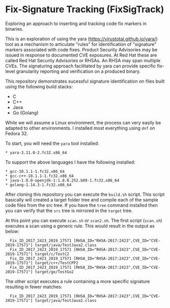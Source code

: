 # Fix-Signature Tracking (FixSigTrack)
Exploring an approach to inserting and tracking code fix markers in binaries.

This is an exploration of using the yara (https://virustotal.github.io/yara/) tool as a mechanism to articulate "rules" for identification of "signature" markers associated with code fixes.  Product Security Advisories may be issued in response to documented CVE exposures.  At Red Hat these are called Red Hat Security Advisories or RHSAs.  An RHSA may span multiple CVEs.  The signaturing approach facilitated by yara can provide specific fix-level granularity reporting and verification on a produced binary.

This repository demonstrates sucessful signature identification on files built using the following build stacks:
* C
* C++
* Java
* Go (Golang)

While we will assume a Linux environment, the process can very easily be adapted to other environments.  I installed most everything using `dnf` on Fedora 32.  

To start, you will need the `yara` tool installed:

    * yara-3.11.0-2.fc32.x86_64

To support the above languages I have the following installed:

    * gcc-10.1.1-1.fc32.x86_64
    * gcc-c++-10.1.1-1.fc32.x86_64
    * java-1.8.0-openjdk-1:1.8.0.252.b09-1.fc32.x86_64
    * golang-1.14.3-1.fc32.x86_64
    
After cloning this repository you can execute the `build.sh` script.  This script basically will created a target folder tree and compile each of the sample code files from the src tree.  If you have the `tree` command installed then you can verify that the `src` tree is mirrored in the `target` tree.

At this point you can execute `scan.sh` or `scan2.sh`.  The first script (`scan.sh`) executes a scan using a generic rule.  This would result in the output as below:

      Fix_ID_2017_2423_2019_17571 [RHSA_ID="RHSA-2017:2423",CVE_ID="CVE-2019-17571"] target/java/TestJava2.class
      Fix_ID_2017_2423_2019_17571 [RHSA_ID="RHSA-2017:2423",CVE_ID="CVE-2019-17571"] target/c/TestC2
      Fix_ID_2017_2423_2019_17571 [RHSA_ID="RHSA-2017:2423",CVE_ID="CVE-2019-17571"] target/c++/TestCPP2
      Fix_ID_2017_2423_2019_17571 [RHSA_ID="RHSA-2017:2423",CVE_ID="CVE-2019-17571"] target/go/TestGo2

The other script executes a rule containing a more specific signature resulting in fewer matches:

      Fix_ID_2017_2423_2019_17571 [RHSA_ID="RHSA-2017:2423",CVE_ID="CVE-2019-17571"] target/java/TestJava2.class
